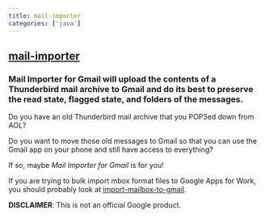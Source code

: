 ```yaml
---
title: mail-importer
categories: ['java']
---
```

## [mail-importer](https://github.com/google/mail-importer)

### Mail Importer for Gmail will upload the contents of a Thunderbird mail archive to Gmail and do its best to preserve the read state, flagged state, and folders of the messages.


Do you have an old Thunderbird mail archive that you POP3ed down from AOL?

Do you want to move those old messages to Gmail so that you can use the Gmail
app on your phone and still have access to everything?

If so, maybe _Mail Importer for Gmail_ is for you!

If you are trying to bulk import mbox format files to Google Apps for Work,
you should probably look at
[import-mailbox-to-gmail](https://github.com/google/import-mailbox-to-gmail).

**DISCLAIMER**: This is not an official Google product.
